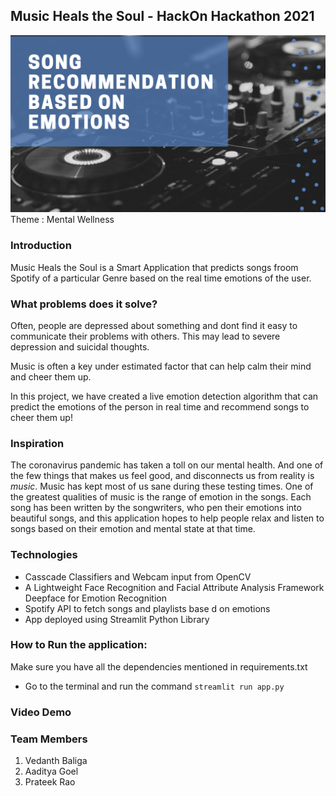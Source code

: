 ## Music Heals the Soul - HackOn Hackathon 2021
<img src = "background.png">
Theme : Mental Wellness

### Introduction

Music Heals the Soul is a Smart Application that predicts songs froom Spotify of a particular Genre based on the real time emotions of the user.

### What problems does it solve?

Often, people are depressed about something and dont find it easy to communicate their problems with others. This may lead to severe depression and suicidal thoughts.

Music is often a key under estimated factor that can help calm their mind and cheer them up.

In this project, we have created a live emotion detection algorithm that can predict the emotions of the person in real time and recommend songs to cheer them up!

### Inspiration

The coronavirus pandemic has taken a toll on our mental health. And one of the few things that makes us feel good, and disconnects us from reality is *music*. Music has kept most of us sane during these testing times. 
One of the greatest qualities of music is the range of emotion in the songs. Each song has been written by the songwriters, who pen their emotions into beautiful songs, and this application hopes to help people relax and listen to songs based on their emotion and mental state at that time.

### Technologies 
- Casscade Classifiers and Webcam input from OpenCV
- A Lightweight Face Recognition and Facial Attribute Analysis Framework Deepface for Emotion Recognition
- Spotify API to fetch songs and playlists base d on emotions
- App deployed using Streamlit Python Library

### How to Run the application:
Make sure you have all the dependencies mentioned in requirements.txt
- Go to the terminal and run the command `streamlit run app.py`

### Video Demo

### Team Members
1. Vedanth Baliga
2. Aaditya Goel
3. Prateek Rao 



